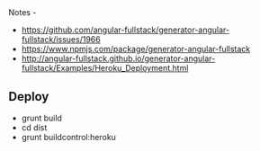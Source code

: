 ##
Notes - 
* https://github.com/angular-fullstack/generator-angular-fullstack/issues/1966
* https://www.npmjs.com/package/generator-angular-fullstack
* http://angular-fullstack.github.io/generator-angular-fullstack/Examples/Heroku_Deployment.html


## Deploy
* grunt build
* cd dist
* grunt buildcontrol:heroku